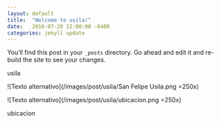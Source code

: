 ```yaml
---
layout: default
title:  "Welcome to usila!"
date:   2016-07-20 12:00:00 -0400
categories: jekyll update
---
```

You’ll find this post in your `_posts` directory. Go ahead and edit it and re-build the site to see your changes.

usila

![Texto alternativo](/images/post/usila/San Felipe Usila.png =250x)

![Texto alternativo](/images/post/usila/ubicacion.png =250x)

ubicacion
